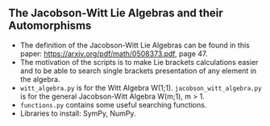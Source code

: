 ## The Jacobson-Witt Lie Algebras and their Automorphisms
- The definition of the Jacobson-Witt Lie Algebras can be found in this paper: https://arxiv.org/pdf/math/0508373.pdf, page 47.
- The motivation of the scripts is to make Lie brackets calculations easier and to be able to search single brackets presentation of any element in the algebra.
- `witt_algebra.py` is for the Witt Algebra W(1;1). `jacobson_witt_algebra.py` is for the general Jacobson-Witt Algebra W(m;1), m > 1.
- `functions.py` contains some useful searching functions.
- Libraries to install: SymPy, NumPy.
